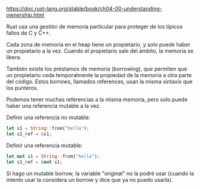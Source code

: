 https://doc.rust-lang.org/stable/book/ch04-00-understanding-ownership.html

Rust usa una gestión de memoria particular para proteger de los típicos fallos de C y C++.

Cada zona de memoria en el heap tiene un propietario, y solo puede haber un propietario a la vez. Cuando el propietario sale del ámbito, la memoria se libera.

También existe los préstamos de memoria (borrowing), que permiten que un propietario ceda temporalmente la propiedad de la memoria a otra parte del código.
Estos borrows, llamados references, usan la misma sintaxis que los punteros.

Podemos tener muchas referencias a la misma memoria, pero solo puede haber una referencia mutable a la vez.

Definir una referencia no mutable:
```rust
let s1 = String::from("hello");
let s1_ref = &s1;
```

Definir una referencia mutable:
```rust
let mut s1 = String::from("hello");
let s1_ref = &mut s1;
```

Si hago un mutable borrow, la variable "original" no la podré usar (cuando la intento usar la considera un borrow y dice que ya no puedo usarla).
